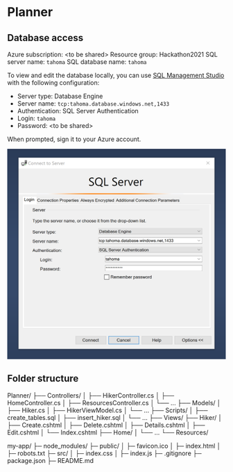 # Planner

## Database access

Azure subscription: \<to be shared\>
Resource group: Hackathon2021
SQL server name: `tahoma`
SQL database name: `tahoma`

To view and edit the database locally, you can use [SQL Management Studio](https://docs.microsoft.com/en-us/sql/ssms/download-sql-server-management-studio-ssms?view=sql-server-ver15) with the following configuration:

- Server type: Database Engine
- Server name: `tcp:tahoma.database.windows.net,1433`
- Authentication: SQL Server Authentication
- Login: `tahoma`
- Password: \<to be shared\>

When prompted, sign it to your Azure account.

![SQL Server login](tahomadb.png)

## Folder structure

Planner/
├── Controllers/
│   ├── HikerController.cs
│   ├── HomeController.cs
│   ├── ResourcesController.cs
│   └── ...
├── Models/
│   ├── Hiker.cs
│   ├── HikerViewModel.cs
│   └── ...
├── Scripts/
│   ├── create_tables.sql
│   ├── insert_hiker.sql
│   └── ...
├── Views/
    ├── Hiker/
    │   ├── Create.cshtml
    │   ├── Delete.cshtml
    │   ├── Details.cshtml
    │   ├── Edit.cshtml
    │   └── Index.cshtml
    ├── Home/
    │   └── ...
    └── Resources/



my-app/
├─ node_modules/
├─ public/
│  ├─ favicon.ico
│  ├─ index.html
│  ├─ robots.txt
├─ src/
│  ├─ index.css
│  ├─ index.js
├─ .gitignore
├─ package.json
├─ README.md